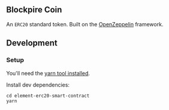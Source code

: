 ## Blockpire Coin
An `ERC20` standard token. Built on the [OpenZeppelin](https://openzeppelin.org/) framework.

## Development

### Setup

You'll need the [yarn tool installed](https://yarnpkg.com/lang/en/docs/install/).

Install dev dependencies:

```
cd element-erc20-smart-contract
yarn
```

